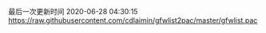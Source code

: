 最后一次更新时间 2020-06-28 04:30:15
https://raw.githubusercontent.com/cdlaimin/gfwlist2pac/master/gfwlist.pac

